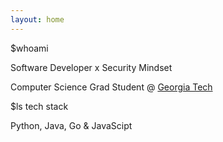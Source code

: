 ```yaml
---
layout: home
---
```


<link href="https://fonts.googleapis.com/css?family=VT323" rel="stylesheet">
<div class="terminal">
    <div class="terminal__task-bar"> 
        <span class="terminal__circle terminal__circle--red"></span> 
        <span class="terminal__circle terminal__circle--yellow"></span> 
        <span class="terminal__circle terminal__circle--green"></span>
    </div>
<div class="terminal__window">
<p class="terminal__prompt">
<span class="terminal__prompt--typing">$whoami</span>
</p>
<p class="terminal__prompt terminal__prompt--checkout">Software Developer x Security Mindset<span class="terminal__window--highlight"></span></p>
<p class="terminal__prompt terminal__prompt--checkout">Computer Science Grad Student @ <a href="https://www.cc.gatech.edu/">Georgia Tech</a> <span class="terminal__window--highlight"></span></p>
<p class="terminal__prompt terminal__prompt--show-contact">
    <span class="terminal__prompt--typing"><span class="cover cover--show-contact"></span>$ls tech stack
    </span>
</p>
<p class="terminal__prompt terminal__prompt--mail"><span class="terminal__window--highlight"> Python, Java, Go &  JavaScipt</span>
</p>
</div> 